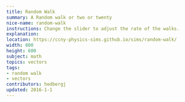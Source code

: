 ```yaml
---
title: Random Walk
summary: A Random walk or two or twenty
nice-name: random-walk
instructions: Change the slider to adjust the rate of the walks.
explanation:
location: https://ccny-physics-sims.github.io/sims/random-walk/
width: 800
height: 600
subject: math
topics: vectors
tags:
- random walk
- vectors
contributors: hedbergj
updated: 2016-1-1
---
```

